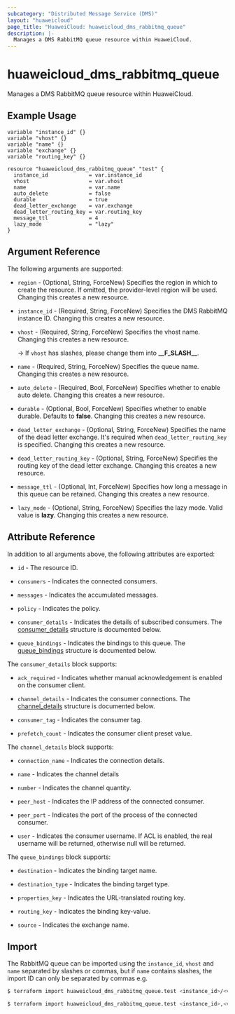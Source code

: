 ```yaml
---
subcategory: "Distributed Message Service (DMS)"
layout: "huaweicloud"
page_title: "HuaweiCloud: huaweicloud_dms_rabbitmq_queue"
description: |-
  Manages a DMS RabbitMQ queue resource within HuaweiCloud.
---
```


# huaweicloud_dms_rabbitmq_queue

Manages a DMS RabbitMQ queue resource within HuaweiCloud.

## Example Usage

```hcl
variable "instance_id" {}
variable "vhost" {}
variable "name" {}
variable "exchange" {}
variable "routing_key" {}

resource "huaweicloud_dms_rabbitmq_queue" "test" {
  instance_id             = var.instance_id
  vhost                   = var.vhost
  name                    = var.name
  auto_delete             = false
  durable                 = true
  dead_letter_exchange    = var.exchange
  dead_letter_routing_key = var.routing_key
  message_ttl             = 4
  lazy_mode               = "lazy"
}
```

## Argument Reference

The following arguments are supported:

* `region` - (Optional, String, ForceNew) Specifies the region in which to create the resource.
  If omitted, the provider-level region will be used.
  Changing this creates a new resource.

* `instance_id` - (Required, String, ForceNew) Specifies the DMS RabbitMQ instance ID.
  Changing this creates a new resource.

* `vhost` - (Required, String, ForceNew) Specifies the vhost name.
  Changing this creates a new resource.

  -> If `vhost` has slashes, please change them into **\_\_F_SLASH\_\_**.

* `name` - (Required, String, ForceNew) Specifies the queue name.
  Changing this creates a new resource.

* `auto_delete` - (Required, Bool, ForceNew) Specifies whether to enable auto delete.
  Changing this creates a new resource.

* `durable` - (Optional, Bool, ForceNew) Specifies whether to enable durable. Defaults to **false**.
  Changing this creates a new resource.

* `dead_letter_exchange` - (Optional, String, ForceNew) Specifies the name of the dead letter exchange.
  It's required when `dead_letter_routing_key` is specified.
  Changing this creates a new resource.

* `dead_letter_routing_key` - (Optional, String, ForceNew) Specifies the routing key of the dead letter exchange.
  Changing this creates a new resource.

* `message_ttl` - (Optional, Int, ForceNew) Specifies how long a message in this queue can be retained.
  Changing this creates a new resource.

* `lazy_mode` - (Optional, String, ForceNew) Specifies the lazy mode. Valid value is **lazy**.
  Changing this creates a new resource.

## Attribute Reference

In addition to all arguments above, the following attributes are exported:

* `id` - The resource ID.

* `consumers` - Indicates the connected consumers.

* `messages` - Indicates the accumulated messages.

* `policy` - Indicates the policy.

* `consumer_details` - Indicates the details of subscribed consumers.
  The [consumer_details](#attrblock--consumer_details) structure is documented below.

* `queue_bindings` - Indicates the bindings to this queue.
  The [queue_bindings](#attrblock--queue_bindings) structure is documented below.

<a name="attrblock--consumer_details"></a>
The `consumer_details` block supports:

* `ack_required` - Indicates whether manual acknowledgement is enabled on the consumer client.

* `channel_details` - Indicates the consumer connections.
  The [channel_details](#attrblock--consumer_details--channel_details) structure is documented below.

* `consumer_tag` - Indicates the consumer tag.

* `prefetch_count` - Indicates the consumer client preset value.

<a name="attrblock--consumer_details--channel_details"></a>
The `channel_details` block supports:

* `connection_name` - Indicates the connection details.

* `name` - Indicates the channel details

* `number` - Indicates the channel quantity.

* `peer_host` - Indicates the IP address of the connected consumer.

* `peer_port` - Indicates the port of the process of the connected consumer.

* `user` - Indicates the consumer username. If ACL is enabled, the real username will be returned, otherwise null will
  be returned.

<a name="attrblock--queue_bindings"></a>
The `queue_bindings` block supports:

* `destination` - Indicates the binding target name.

* `destination_type` - Indicates the binding target type.

* `properties_key` - Indicates the URL-translated routing key.

* `routing_key` - Indicates the binding key-value.

* `source` - Indicates the exchange name.

## Import

The RabbitMQ queue can be imported using the `instance_id`, `vhost` and `name` separated by slashes or commas, but if
`name` contains slashes, the import ID can only be separated by commas e.g.

```bash
$ terraform import huaweicloud_dms_rabbitmq_queue.test <instance_id>/<vhost>/<name>
```

```bash
$ terraform import huaweicloud_dms_rabbitmq_queue.test <instance_id>,<vhost>,<name>
```
